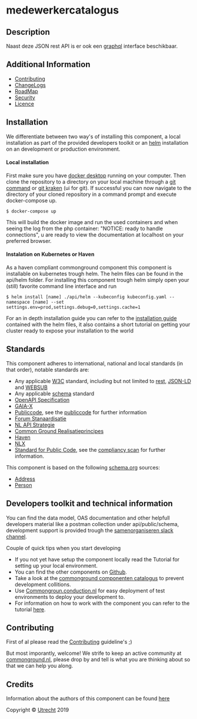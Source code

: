 # medewerkercatalogus

Description
----
Naast deze JSON rest API is er ook een [graphql](/graphql) interface beschikbaar.

Additional Information
----

- [Contributing](CONTRIBUTING.md)
- [ChangeLogs](CHANGELOG.md)
- [RoadMap](ROADMAP.md)
- [Security](SECURITY.md)
- [Licence](LICENSE.md)


Installation
----
We differentiate between two way's of installing this component, a local installation as part of the provided developers toolkit or an [helm](https://helm.sh/) installation on an development or production environment.

#### Local installation
First make sure you have [docker desktop](https://www.docker.com/products/docker-desktop) running on your computer. Then clone the repository to a directory on your local machine through a [git command](https://github.com/git-guides/git-clone) or [git kraken](https://www.gitkraken.com) (ui for git). If successful you can now navigate to the directory of your cloned repository in a command prompt and execute docker-compose up.
```CLI
$ docker-compose up
```
This will build the docker image and run the used containers and when seeing the log from the php container: "NOTICE: ready to handle connections", u are ready to view the documentation at localhost on your preferred browser.

#### Instalation on Kubernetes or Haven
As a haven compliant commonground component this component is installable on kubernetes trough helm. The helm files can be found in the api/helm folder. For installing this component trough helm simply open your (still) favorite command line interface and run
```CLI
$ helm install [name] ./api/helm --kubeconfig kubeconfig.yaml --namespace [name] --set settings.env=prod,settings.debug=0,settings.cache=1
```
For an in depth installation guide you can refer to the [installation guide](/api/helm) contained with the helm files, it also contains a short tutorial on getting your cluster ready to expose your installation to the world

Standards
----

This component adheres to international, national and local standards (in that order), notable standards are:

- Any applicable [W3C](https://www.w3.org) standard, including but not limited to [rest](https://www.w3.org/2001/sw/wiki/REST), [JSON-LD](https://www.w3.org/TR/json-ld11/) and [WEBSUB](https://www.w3.org/TR/websub/)
- Any applicable [schema](https://schema.org/) standard
- [OpenAPI Specification](https://github.com/OAI/OpenAPI-Specification/blob/master/versions/3.0.0.md)
- [GAIA-X](https://www.data-infrastructure.eu/GAIAX/Navigation/EN/Home/home.html)
- [Publiccode](https://docs.italia.it/italia/developers-italia/publiccodeyml-en/en/master/index.html), see the [publiccode](api/public/schema/publiccode.yaml) for further information
- [Forum Stanaardisatie](https://www.forumstandaardisatie.nl/open-standaarden)
- [NL API Strategie](https://docs.geostandaarden.nl/api/API-Strategie/)
- [Common Ground Realisatieprincipes](https://componentencatalogus.commonground.nl/20190130_-_Common_Ground_-_Realisatieprincipes.pdf)
- [Haven](https://haven.commonground.nl/docs/de-standaard)
- [NLX](https://docs.nlx.io/understanding-the-basics/introduction)
- [Standard for Public Code](https://standard.publiccode.net/), see the [compliancy scan](publiccode.md) for further information.

This component is based on the following [schema.org](https://schema.org) sources:
- [Address](https://schema.org/PostalAddress)
- [Person](https://schema.org/Person)

Developers toolkit and technical information
----
You can find the data model, OAS documentation and other helpfull developers material like a  postman collection under api/public/schema, development support is provided trough the [samenorganiseren slack channel](https://join.slack.com/t/samenorganiseren/shared_invite/zt-dex1d7sk-wy11sKYWCF0qQYjJHSMW5Q).

Couple of quick tips when you start developing
- If you not yet have setup the component locally read the Tutorial for setting up your local environment.
- You can find the other components on [Github](https://github.com/ConductionNL).
- Take a look at the [commonground componenten catalogus](https://componentencatalogus.commonground.nl/componenten?) to prevent development collitions.
- Use [Commongroun.conduction.nl](https://commonground.conduction.nl/) for easy deployment of test environments to deploy your development to.
- For information on how to work with the component you can refer to the tutorial [here](TUTORIAL.md).


Contributing
----
First of al please read the [Contributing](CONTRIBUTING.md) guideline's ;)

But most imporantly, welcome! We strife to keep an active community at [commonground.nl](https://commonground.nl/), please drop by and tell is what you are thinking about so that we can help you along.


Credits
----
Information about the authors of this component can be found [here](AUTHORS.md)

Copyright © [Utrecht](https://www.utrecht.nl/) 2019
